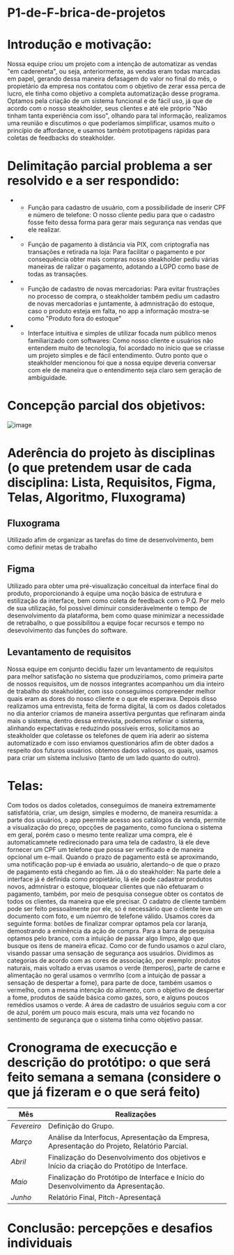 # P1-de-F-brica-de-projetos
# Introdução e motivação: 
Nossa equipe criou um projeto com a intenção de automatizar as vendas "em cadereneta", ou seja, anteriormente, as vendas eram todas marcadas em papel, gerando dessa maneira defasagem do valor no final do mês, o propietário da empresa nos contatou com o objetivo de zerar essa perca de lucro, ele tinha como objetivo a completa automatização desse programa. Optamos pela criação de um sistema funcional e de fácil uso, já que de acordo com o nosso steakholder, seus clientes e até ele próprio "Não tinham tanta experiência com isso", olhando para tal informação, realizamos uma reunião e discutimos o que poderíamos simplificar, usamos muito o princípio de affordance, e usamos também prototipagens rápidas para coletas de feedbacks do steakholder.


# Delimitação parcial problema a ser resolvido e a ser respondido:
+ * Função para cadastro de usuário, com a possibilidade de inserir CPF e número de telefone: O nosso cliente pediu para que o cadastro fosse feito dessa forma para gerar mais segurança nas vendas que ele realizar. 
+ * Função de pagamento à distância via PIX, com criptografia nas transações e retirada na loja: Para facilitar o pagamento e por consequência obter mais compras nosso steakholder pediu várias maneiras de ralizar o pagamento, adotando a LGPD como base de todas as transações.  
+ * Função de cadastro de novas mercadorias: Para evitar frustrações no processo de compra, o steakholder também pediu um cadastro de novas mercadorias e juntamente, à admnistração do estoque, caso o produto esteja em falta, no app a informação mostra-se como "Produto fora do estoque"
+ * Interface intuitiva e simples de utilizar focada num público menos familiarizado com softwares: Como nosso cliente e usuários não entendem muito de tecnologia, foi acordado no ínicio que se criasse um projeto simples e de fácil entendimento. Outro ponto que o steakholder mencionou foi que a nossa equipe deveria conversar com ele de maneira que o entendimento seja claro sem geração de ambiguidade.

# Concepção parcial dos objetivos:
![image](https://github.com/user-attachments/assets/26eff17c-aba5-454f-9eac-f9b8e4295ee8)


# Aderência do projeto às disciplinas (o que pretendem usar de cada disciplina: Lista, Requisitos, Figma, Telas, Algoritmo, Fluxograma)
## Fluxograma
Utilizado afim de organizar as tarefas do time de desenvolvimento, bem como definir metas de trabalho
## Figma
Utilizado para obter uma pré-visualização conceitual da interface final do produto, proporcionando à equipe uma noção básica de estrutura e estilização da interface, bem como coleta de feedback com o P.Q. Por melo de sua utilização, fol possivel diminuir considerávelmente o tempo de desenvolvimento da plataforma, bem como quase minimizar a necessidade de retrabalho, o que possibilitou a equipe focar recursos e tempo no desevolvimento das funções do software.
## Levantamento de requisitos
Nossa equipe em conjunto decidiu fazer um levantamento de requisitos para melhor satisfação no sistema que produziriamos, como primeira parte de nossos requisitos, um de nossos integrantes acompanhou um dia inteiro de trabalho do steakholder, com isso conseguimos compreender melhor quais eram as dores do nosso cliente e o que ele esperava. Depois disso realizamos uma entrevista, feita de forma digital, lá com os dados coletados no dia anterior criamos de maneira assertiva perguntas que refinaram ainda mais o sistema, dentro dessa entrevista, podemos refiniar o sistema, alinhando expectativas e reduzindo possíveis erros, solicitamos ao steakholder que coletasse os telefones de quem iria aderir ao sistema automatizado e com isso enviamos questionários afim de obter dados a respeito dos futuros usuários. obtemos dados valiosos, os quais, usamos para criar um sistema inclusivo (tanto de um lado quanto do outro).
# Telas:
Com todos os dados coletados, conseguimos de maneira extremamente satisfatória, criar, um design, simples e moderno, de maneira resumida: a parte dos usuários, o app peermite acesso aos catálogos da venda, permite a visualização do preço, opcções de pagamento, como funciona o sistema em geral, porém caso o mesmo tente realizar uma compra, ele é automaticamnete redirecionado para uma tela de cadastro, lá ele deve fornecer um CPF um telefone que possa ser verificado e de maneira opcional um e-mail. Quando o prazo de pagamento está se aproximando, uma notificação pop-up é enviada ao usuário, alertando-o de que o prazo de pagamento está chegando ao fim. Já o do steakholder: Na parte dele a interface já é definida como propietário, lá ele pode cadastrar produtos novos, admnistrar o estoque, bloquear clientes que não efetuaram o pagamento, também, por meio de pesquisa consegue obter os contatos de todos os clientes, da maneira que ele precisar. O cadatro de cliente também pode ser feito pessoalmente por ele, só é necessário que o cliente leve um documento com foto, e um núemro de telefone válido.
Usamos cores da seguinte forma: botões de finalizar comprar optamos pela cor laranja, demostrando a eminência da ação de compra.
Para a barra de pesquisa optamos pelo branco, com a intuição de passar algo limpo, algo que busque os itens de maneira eficaz.
Como cor de fundo usamos o azul claro, visando passar uma sensação de segurança aos usuários.
Dividimos as categorias de acordo com as cores de associação, por exemplo: produtos naturais, mais voltado a ervas usamos o verde (temperos), parte de carne e alimentação no geral usamos o vermrlho (com a intuição de passar a sensação de despertar a fome), para parte de doce, também usamos o vermelho, com a mesma intenção do alimento, com o objetivo de despertar a fome, produtos de saúde básica como gazes, soro, e alguns poucos remédios usamos o verde.
A área de cadastro de usuários seguiu com a cor de azul, porém um pouco mais escura, mais uma vez focando no sentimento de segurança que o sistema tinha como objetivo passar.


# Cronograma de execucção e descrição do protótipo: o que será feito semana a semana (considere o que já fizeram e o que será feito)
| Mês | Realizações |
|---|---|
| *Fevereiro* | Definição do Grupo. |
| *Março* | Análise da Interfocus, Apresentação da Empresa, Apresentação do Projeto, Relatório Parcial. |
| *Abril* | Finalização do Desenvolvimento dos objetivos e Início da criação do Protótipo de Interface. |
| *Maio* | Finalização do Protótipo de Interface e Início do Desenvolvimento da Apresentação. |
| *Junho* | Relatório Final, Pitch-Apresentaçã

# Conclusão: percepções e desafios individuais

